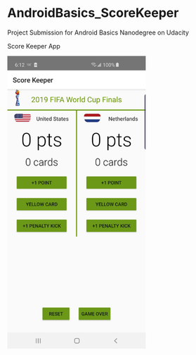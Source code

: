 # AndroidBasics_ScoreKeeper

Project Submission for Android Basics Nanodegree on Udacity

Score Keeper App

<img src="Screenshot_20190720-181207_Score Keeper.jpg" width="315" height="auto">
